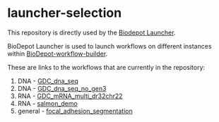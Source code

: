 # launcher-selection

This repository is directly used by the [Biodepot Launcher](https://github.com/BioDepot/biodepot-launcher).

BioDepot Launcher is used to launch workflows on different instances within [BioDepot-workflow-builder](https://github.com/BioDepot/BioDepot-workflow-builder).

These are links to the workflows that are currently in the repository:
1. DNA - [GDC_dna_seq](https://github.com/Biodepot-workflows/GDC-dna-seq)
2. DNA - [GDC_dna_seq_no_gen3](https://github.com/Biodepot-workflows/GDC-dna-seq-no-gen3)
3. RNA - [GDC_mRNA_multi_dr32chr22](https://github.com/Biodepot-workflows/GDC-mRNA-multi-dr32chr22)
4. RNA - [salmon_demo](https://github.com/Biodepot-workflows/salmon-demo)
5. general - [focal_adhesion_segmentation](https://github.com/Biodepot-workflows/focal-adhesion-segmentation)
